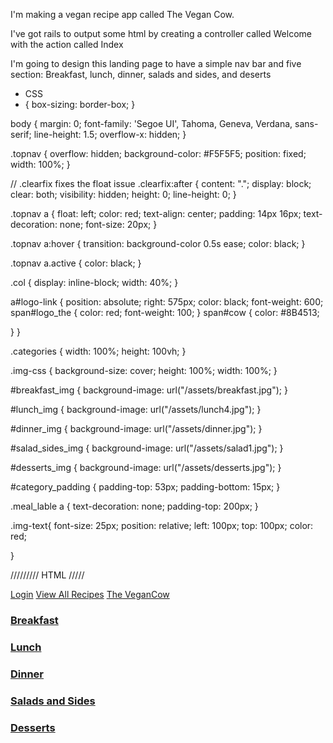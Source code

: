 I'm making a vegan recipe app called The Vegan Cow.

I've got rails to output some html by creating a controller called Welcome with the action called Index

I'm going to design this landing page to have a simple nav bar and five section: Breakfast, lunch, dinner, salads and sides, and deserts

* CSS
* {
  box-sizing: border-box;
}

body {
  margin: 0;
  font-family: 'Segoe UI', Tahoma, Geneva, Verdana, sans-serif;
  line-height: 1.5;
  overflow-x: hidden;
}

.topnav {
  overflow: hidden;
  background-color: #F5F5F5;
  position: fixed;
  width: 100%;
}

// .clearfix fixes the float issue
.clearfix:after {
    content: ".";
    display: block;
    clear: both;
    visibility: hidden;
    height: 0;
    line-height: 0;
}

.topnav a {
  float: left;
  color: red;
  text-align: center;
  padding: 14px 16px;
  text-decoration: none;
  font-size: 20px;
}

.topnav a:hover {
  transition: background-color 0.5s ease;
  color: black;
}

.topnav a.active {
  color: black;
}

.col {
  display: inline-block;
  width: 40%;
}

a#logo-link {
  position: absolute;
  right: 575px;
  color: black;
  font-weight: 600;
  span#logo_the {
    color: red;
    font-weight: 100;
  }
  span#cow {
    color: #8B4513;

  }
}

.categories {
  width: 100%;
  height: 100vh;
}

.img-css {
  background-size: cover;
  height: 100%;
  width: 100%;
}

#breakfast_img {
  background-image: url("/assets/breakfast.jpg");
}

#lunch_img {
  background-image: url("/assets/lunch4.jpg");
}

#dinner_img {
  background-image: url("/assets/dinner.jpg");
}

#salad_sides_img {
  background-image: url("/assets/salad1.jpg");
}

#desserts_img {
  background-image: url("/assets/desserts.jpg");
}

#category_padding {
  padding-top: 53px;
  padding-bottom: 15px;
}

.meal_lable a {
  text-decoration: none;
  padding-top: 200px;
}

.img-text{
  font-size: 25px;
  position: relative;
  left: 100px;
  top: 100px;
  color: red;

}

///////// HTML /////
<!-- Header with Logo and Nav Bar-->
<div class="topnav" class="clearfix">
  <div id="nav-links" class="col">
    <a class="active" href="#home">Login</a>
    <a href="#news">View All Recipes</a>
    <a id="logo-link" href="#"><span id="logo_the">The</span> Vegan<span id="cow">Cow</span></a>
  </div>
</div>

<!-- Categories -->
<div class="categories" id="category_padding">
  <div class="img-css" id="breakfast_img">
    <div class="meal_lable">
      <a href="#"><h3 class="img-text">Breakfast</h3></a>
    </div>
  </div>
</div>
<div class="categories">
  <div class="img-css"id="lunch_img">
    <div class="meal_lable">
      <a href="#"><h3 class="img-text">Lunch</h3></a>
    </div>
  </div>
</div>
<div class="categories">
  <div class="img-css" id="dinner_img">
    <div class="meal_lable">
      <a href="#"><h3 class="img-text">Dinner</h3></a>
    </div>
  </div>
</div>
<div class="categories">
  <div class="img-css" id="salad_sides_img">
    <div class="meal_lable">
      <a href="#"><h3 class="img-text">Salads and Sides</h3></a>
    </div>
  </div>
</div>
<div class="categories">
  <div class="img-css" id="desserts_img">
    <div class="meal_lable">
      <a href="#"><h3 class="img-text">Desserts</h3></a>
    </div>
  </div>
</div>
